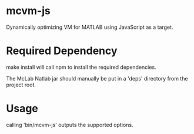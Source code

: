 mcvm-js
=======

Dynamically optimizing VM for MATLAB using JavaScript as a target.

Required Dependency
=======

make install will call npm to install the required dependencies.

The McLab Natlab jar should manually be put in a 'deps' directory from the project root.

Usage
=======

calling 'bin/mcvm-js' outputs the supported options.
